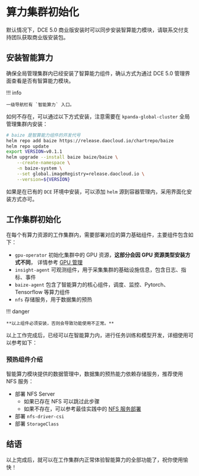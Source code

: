 # 算力集群初始化

默认情况下，DCE 5.0 商业版安装时可以同步安装智算能力模块，请联系交付支持团队获取商业版安装包。

## 安装智能算力

确保全局管理集群内已经安装了智算能力组件，确认方式为通过 DCE 5.0 管理界面查看是否有智算能力模块。

!!! info

    一级导航栏有 `智能算力` 入口。

如何不存在，可以通过以下方式安装，注意需要在 `kpanda-global-cluster` 全局管理集群内安装：

```bash
# baize 是智算能力组件的开发代号
helm repo add baize https://release.daocloud.io/chartrepo/baize
helm repo update
export VERSION=v0.1.1
helm upgrade --install baize baize/baize \
    --create-namespace \
    -n baize-system \
    --set global.imageRegistry=release.daocloud.io \
    --version=${VERSION}
```

如果是在已有的 `DCE` 环境中安装，可以添加 `helm` 源到容器管理内，采用界面化安装方式亦可。

## 工作集群初始化

在每个有算力资源的工作集群内，需要部署对应的算力基础组件，主要组件包含如下：

- `gpu-operator` 初始化集群中的 GPU 资源，**这部分会因 GPU 资源类型安装方式不同**，
  详情参考 [GPU 管理](../../kpanda/user-guide/gpu/index.md)
- `insight-agent` 可观测组件，用于采集集群的基础设施信息，包含日志、指标、事件
- `baize-agent` 包含了智能算力的核心组件，调度、监控、Pytorch、Tensorflow 等算力组件
- `nfs` 存储服务，用于数据集的预热

!!! danger

    **以上组件必须安装，否则会导致功能使用不正常。**

以上工作完成后，已经可以在智能算力内，进行任务训练和模型开发，详细使用可以参考如下：

### 预热组件介绍

智能算力模块提供的数据管理中，数据集的预热能力依赖存储服务，推荐使用 NFS 服务：

- 部署 NFS Server
    - 如果已存在 NFS 可以跳过此步骤
    - 如果不存在，可以参考最佳实践中的 [NFS 服务部署](../../baize/best-practice/deploy-nfs-in-worker.md)
- 部署 `nfs-driver-csi`
- 部署 `StorageClass`

## 结语

以上完成后，就可以在工作集群内正常体验智能算力的全部功能了，祝你使用愉快！
